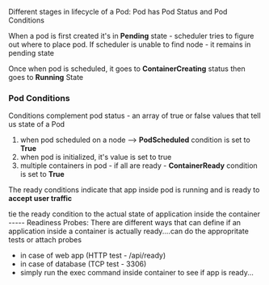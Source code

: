 Different stages in lifecycle of a Pod:
Pod has Pod Status and Pod Conditions

When a pod is first created it's in **Pending** state - scheduler tries to figure out where to place pod. If scheduler is unable to find node - it remains in pending state

Once when pod is scheduled, it goes to **ContainerCreating** status
then goes to **Running** State

### Pod Conditions
Conditions complement pod status - an array of true or false values that tell us state of a Pod

1. when pod scheduled on a node --> **PodScheduled** condition is set to **True**
2. when pod is initialized, it's value is set to true 
3. multiple containers in pod - if all are ready - **ContainerReady** condition is set to **True**

The ready conditions indicate that app inside pod is running and is ready to **accept user traffic**

tie the ready condition to the actual state of application inside the container -----
Readiness Probes:
There are different ways that can define if an application inside a container is actually ready....can do the appropritate tests or attach probes

- in case of web app (HTTP test - /api/ready)
- in case of database (TCP test - 3306)
- simply run the exec command inside container to see if app is ready...



